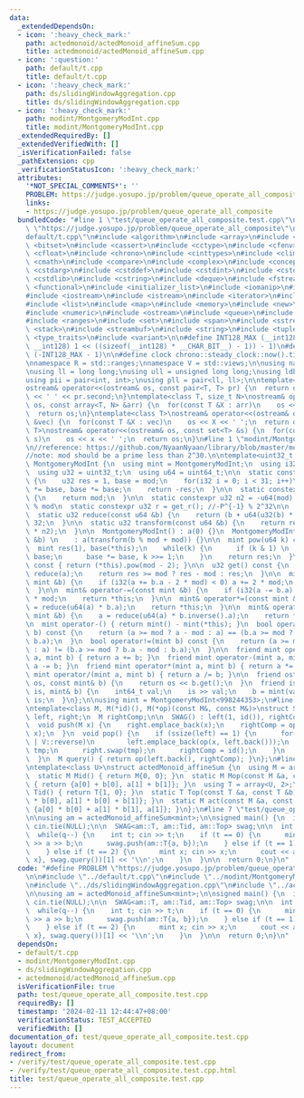 ```yaml
---
data:
  _extendedDependsOn:
  - icon: ':heavy_check_mark:'
    path: actedmonoid/actedMonoid_affineSum.cpp
    title: actedmonoid/actedMonoid_affineSum.cpp
  - icon: ':question:'
    path: default/t.cpp
    title: default/t.cpp
  - icon: ':heavy_check_mark:'
    path: ds/slidingWindowAggregation.cpp
    title: ds/slidingWindowAggregation.cpp
  - icon: ':heavy_check_mark:'
    path: modint/MontgomeryModInt.cpp
    title: modint/MontgomeryModInt.cpp
  _extendedRequiredBy: []
  _extendedVerifiedWith: []
  _isVerificationFailed: false
  _pathExtension: cpp
  _verificationStatusIcon: ':heavy_check_mark:'
  attributes:
    '*NOT_SPECIAL_COMMENTS*': ''
    PROBLEM: https://judge.yosupo.jp/problem/queue_operate_all_composite
    links:
    - https://judge.yosupo.jp/problem/queue_operate_all_composite
  bundledCode: "#line 1 \"test/queue_operate_all_composite.test.cpp\"\n#define PROBLEM\
    \ \"https://judge.yosupo.jp/problem/queue_operate_all_composite\"\n\n#line 1 \"\
    default/t.cpp\"\n#include <algorithm>\n#include <array>\n#include <bit>\n#include\
    \ <bitset>\n#include <cassert>\n#include <cctype>\n#include <cfenv>\n#include\
    \ <cfloat>\n#include <chrono>\n#include <cinttypes>\n#include <climits>\n#include\
    \ <cmath>\n#include <compare>\n#include <complex>\n#include <concepts>\n#include\
    \ <cstdarg>\n#include <cstddef>\n#include <cstdint>\n#include <cstdio>\n#include\
    \ <cstdlib>\n#include <cstring>\n#include <deque>\n#include <fstream>\n#include\
    \ <functional>\n#include <initializer_list>\n#include <iomanip>\n#include <ios>\n\
    #include <iostream>\n#include <istream>\n#include <iterator>\n#include <limits>\n\
    #include <list>\n#include <map>\n#include <memory>\n#include <new>\n#include <numbers>\n\
    #include <numeric>\n#include <ostream>\n#include <queue>\n#include <random>\n\
    #include <ranges>\n#include <set>\n#include <span>\n#include <sstream>\n#include\
    \ <stack>\n#include <streambuf>\n#include <string>\n#include <tuple>\n#include\
    \ <type_traits>\n#include <variant>\n\n#define INT128_MAX (__int128)(((unsigned\
    \ __int128) 1 << ((sizeof(__int128) * __CHAR_BIT__) - 1)) - 1)\n#define INT128_MIN\
    \ (-INT128_MAX - 1)\n\n#define clock chrono::steady_clock::now().time_since_epoch().count()\n\
    \nnamespace R = std::ranges;\nnamespace V = std::views;\n\nusing namespace std;\n\
    \nusing ll = long long;\nusing ull = unsigned long long;\nusing ldb = long double;\n\
    using pii = pair<int, int>;\nusing pll = pair<ll, ll>;\n\ntemplate<class T>\n\
    ostream& operator<<(ostream& os, const pair<T, T> pr) {\n  return os << pr.first\
    \ << ' ' << pr.second;\n}\ntemplate<class T, size_t N>\nostream& operator<<(ostream&\
    \ os, const array<T, N> &arr) {\n  for(const T &X : arr)\n    os << X << ' ';\n\
    \  return os;\n}\ntemplate<class T>\nostream& operator<<(ostream& os, const vector<T>\
    \ &vec) {\n  for(const T &X : vec)\n    os << X << ' ';\n  return os;\n}\ntemplate<class\
    \ T>\nostream& operator<<(ostream& os, const set<T> &s) {\n  for(const T &x :\
    \ s)\n    os << x << ' ';\n  return os;\n}\n#line 1 \"modint/MontgomeryModInt.cpp\"\
    \n//reference: https://github.com/NyaanNyaan/library/blob/master/modint/montgomery-modint.hpp#L10\n\
    //note: mod should be a prime less than 2^30.\n\ntemplate<uint32_t mod>\nstruct\
    \ MontgomeryModInt {\n  using mint = MontgomeryModInt;\n  using i32 = int32_t;\n\
    \  using u32 = uint32_t;\n  using u64 = uint64_t;\n\n  static constexpr u32 get_r()\
    \ {\n    u32 res = 1, base = mod;\n    for(i32 i = 0; i < 31; i++)\n      res\
    \ *= base, base *= base;\n    return -res;\n  }\n\n  static constexpr u32 get_mod()\
    \ {\n    return mod;\n  }\n\n  static constexpr u32 n2 = -u64(mod) % mod; //2^64\
    \ % mod\n  static constexpr u32 r = get_r(); //-P^{-1} % 2^32\n\n  u32 a;\n\n\
    \  static u32 reduce(const u64 &b) {\n    return (b + u64(u32(b) * r) * mod) >>\
    \ 32;\n  }\n\n  static u32 transform(const u64 &b) {\n    return reduce(u64(b)\
    \ * n2);\n  }\n\n  MontgomeryModInt() : a(0) {}\n  MontgomeryModInt(const int64_t\
    \ &b) \n    : a(transform(b % mod + mod)) {}\n\n  mint pow(u64 k) const {\n  \
    \  mint res(1), base(*this);\n    while(k) {\n      if (k & 1) \n        res *=\
    \ base;\n      base *= base, k >>= 1;\n    }\n    return res;\n  }\n\n  mint inverse()\
    \ const { return (*this).pow(mod - 2); }\n\n  u32 get() const {\n    u32 res =\
    \ reduce(a);\n    return res >= mod ? res - mod : res;\n  }\n\n  mint& operator+=(const\
    \ mint &b) {\n    if (i32(a += b.a - 2 * mod) < 0) a += 2 * mod;\n    return *this;\n\
    \  }\n\n  mint& operator-=(const mint &b) {\n    if (i32(a -= b.a) < 0) a += 2\
    \ * mod;\n    return *this;\n  }\n\n  mint& operator*=(const mint &b) {\n    a\
    \ = reduce(u64(a) * b.a);\n    return *this;\n  }\n\n  mint& operator/=(const\
    \ mint &b) {\n    a = reduce(u64(a) * b.inverse().a);\n    return *this;\n  }\n\
    \n  mint operator-() { return mint() - mint(*this); }\n  bool operator==(mint\
    \ b) const {\n    return (a >= mod ? a - mod : a) == (b.a >= mod ? b.a - mod :\
    \ b.a);\n  }\n  bool operator!=(mint b) const {\n    return (a >= mod ? a - mod\
    \ : a) != (b.a >= mod ? b.a - mod : b.a);\n  }\n\n  friend mint operator+(mint\
    \ a, mint b) { return a += b; }\n  friend mint operator-(mint a, mint b) { return\
    \ a -= b; }\n  friend mint operator*(mint a, mint b) { return a *= b; }\n  friend\
    \ mint operator/(mint a, mint b) { return a /= b; }\n\n  friend ostream& operator<<(ostream&\
    \ os, const mint& b) {\n    return os << b.get();\n  }\n  friend istream& operator>>(istream&\
    \ is, mint& b) {\n    int64_t val;\n    is >> val;\n    b = mint(val);\n    return\
    \ is;\n  }\n};\n\nusing mint = MontgomeryModInt<998244353>;\n#line 1 \"ds/slidingWindowAggregation.cpp\"\
    \ntemplate<class M, M(*id)(), M(*op)(const M&, const M&)>\nstruct SWAG {\n  vector<M>\
    \ left, right;\n  M rightComp;\n\n  SWAG() : left(1, id()), rightComp(id()) {}\n\
    \  void push(M x) {\n    right.emplace_back(x);\n    rightComp = op(rightComp,\
    \ x);\n  }\n  void pop() {\n    if (ssize(left) == 1) {\n      for(auto &x : right\
    \ | V::reverse)\n        left.emplace_back(op(x, left.back()));\n      vector<M>\
    \ tmp;\n      right.swap(tmp);\n      rightComp = id();\n    }\n    left.pop_back();\n\
    \  }\n  M query() { return op(left.back(), rightComp); }\n};\n#line 1 \"actedmonoid/actedMonoid_affineSum.cpp\"\
    \ntemplate<class U>\nstruct actedMonoid_affineSum {\n  using M = array<U, 2>;\n\
    \  static M Mid() { return M{0, 0}; }\n  static M Mop(const M &a, const M &b)\
    \ { return {a[0] + b[0], a[1] + b[1]}; }\n  using T = array<U, 2>;\n  static T\
    \ Tid() { return T{1, 0}; }\n  static T Top(const T &a, const T &b) { return T{a[0]\
    \ * b[0], a[1] * b[0] + b[1]}; }\n  static M act(const M &a, const T &b) { return\
    \ {a[0] * b[0] + a[1] * b[1], a[1]}; }\n};\n#line 7 \"test/queue_operate_all_composite.test.cpp\"\
    \n\nusing am = actedMonoid_affineSum<mint>;\n\nsigned main() {\n  ios::sync_with_stdio(false),\
    \ cin.tie(NULL);\n\n  SWAG<am::T, am::Tid, am::Top> swag;\n\n  int q; cin >> q;\n\
    \  while(q--) {\n    int t; cin >> t;\n    if (t == 0) {\n      mint a, b; cin\
    \ >> a >> b;\n      swag.push(am::T{a, b});\n    } else if (t == 1) {\n      swag.pop();\n\
    \    } else if (t == 2) {\n      mint x; cin >> x;\n      cout << am::Top(am::T{0,\
    \ x}, swag.query())[1] << '\\n';\n    }\n  }\n\n  return 0;\n}\n"
  code: "#define PROBLEM \"https://judge.yosupo.jp/problem/queue_operate_all_composite\"\
    \n\n#include \"../default/t.cpp\"\n#include \"../modint/MontgomeryModInt.cpp\"\
    \n#include \"../ds/slidingWindowAggregation.cpp\"\n#include \"../actedmonoid/actedMonoid_affineSum.cpp\"\
    \n\nusing am = actedMonoid_affineSum<mint>;\n\nsigned main() {\n  ios::sync_with_stdio(false),\
    \ cin.tie(NULL);\n\n  SWAG<am::T, am::Tid, am::Top> swag;\n\n  int q; cin >> q;\n\
    \  while(q--) {\n    int t; cin >> t;\n    if (t == 0) {\n      mint a, b; cin\
    \ >> a >> b;\n      swag.push(am::T{a, b});\n    } else if (t == 1) {\n      swag.pop();\n\
    \    } else if (t == 2) {\n      mint x; cin >> x;\n      cout << am::Top(am::T{0,\
    \ x}, swag.query())[1] << '\\n';\n    }\n  }\n\n  return 0;\n}\n"
  dependsOn:
  - default/t.cpp
  - modint/MontgomeryModInt.cpp
  - ds/slidingWindowAggregation.cpp
  - actedmonoid/actedMonoid_affineSum.cpp
  isVerificationFile: true
  path: test/queue_operate_all_composite.test.cpp
  requiredBy: []
  timestamp: '2024-02-11 12:44:47+08:00'
  verificationStatus: TEST_ACCEPTED
  verifiedWith: []
documentation_of: test/queue_operate_all_composite.test.cpp
layout: document
redirect_from:
- /verify/test/queue_operate_all_composite.test.cpp
- /verify/test/queue_operate_all_composite.test.cpp.html
title: test/queue_operate_all_composite.test.cpp
---
```

